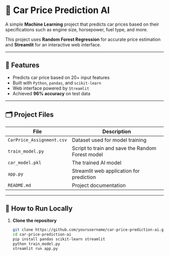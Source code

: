   # 🚗 Car Price Prediction AI

A simple **Machine Learning** project that predicts car prices based on their specifications such as engine size, horsepower, fuel type, and more.

This project uses **Random Forest Regression** for accurate price estimation and **Streamlit** for an interactive web interface.

---

## 🧠 Features
- Predicts car price based on 20+ input features  
- Built with `Python`, `pandas`, and `scikit-learn`  
- Web interface powered by `Streamlit`  
- Achieved **96% accuracy** on test data  

---

## 🗂️ Project Files

| File | Description |
|------|--------------|
| `CarPrice_Assignment.csv` | Dataset used for model training |
| `train_model.py` | Script to train and save the Random Forest model |
| `car_model.pkl` | The trained AI model |
| `app.py` | Streamlit web application for prediction |
| `README.md` | Project documentation |

---

## 🧩 How to Run Locally

1. **Clone the repository**
   ```bash
   git clone https://github.com/yourusername/car-price-prediction-ai.git
   cd car-price-prediction-ai
   pip install pandas scikit-learn streamlit
   python train_model.py
   streamlit run app.py
